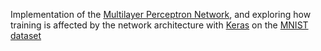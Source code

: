 Implementation of the [Multilayer Perceptron Network](https://en.wikipedia.org/wiki/Multilayer_perceptron), and exploring how training is affected by the network architecture with [Keras](https://keras.io/) on the [MNIST dataset](http://yann.lecun.com/exdb/mnist/)
